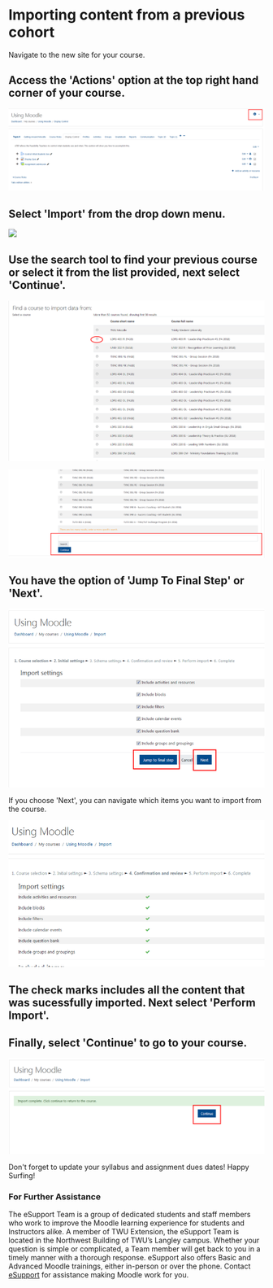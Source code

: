 # Importing content from a previous cohort

Navigate to the new site for your course.

## Access the 'Actions' option at the top right hand corner of your course.

![](../.gitbook/assets/import-content-1.png)

## Select 'Import' from the drop down menu.

![](https://github.com/TWUOnline/moodlehelp/tree/eeaa8d5b86ba8c4286b3f60a02010622021c9c77/assets/import-content-3.jpg)

## Use the search tool to find your previous course or select it from the list provided, next select 'Continue'.

![](../.gitbook/assets/import-content-2%20%281%29.png)

![](../.gitbook/assets/import-content-4.png)

## You have the option of 'Jump To Final Step' or 'Next'.

![](../.gitbook/assets/import-content-5%20%281%29.png)

If you choose 'Next', you can navigate which items you want to import from the course.

![](../.gitbook/assets/import-content-6.png)

## The check marks includes all the content that was sucessfully imported. Next select 'Perform Import'.

## Finally, select 'Continue' to go to your course.

![](../.gitbook/assets/import-content-7.png)

Don't forget to update your syllabus and assignment dues dates! Happy Surfing!

### For Further Assistance

The eSupport Team is a group of dedicated students and staff members who work to improve the Moodle learning experience for students and Instructors alike. A member of TWU Extension, the eSupport Team is located in the Northwest Building of TWU’s Langley campus. Whether your question is simple or complicated, a Team member will get back to you in a timely manner with a thorough response. eSupport also offers Basic and Advanced Moodle trainings, either in-person or over the phone. Contact [eSupport](https://trinitywestern.teamdynamix.com/TDClient/Requests/ServiceDet?ID=16141) for assistance making Moodle work for you.

